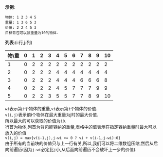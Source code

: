 **示例**:  
```
物体: 1 2 3 4 5
重量: 1 3 6 5 3
价值: 2 2 4 5 3
目标背包可以装重量为10的物体.  
```  
**列表**:(i:行,j:列)  

物\重|0|1  |2  |3  |4  |5  |6  |7  |8  |9  |10
---|---|---|---|---|---|---|---|---|---|---|---
1  |0  |2  |2  |2  |2  |2  |2  |2  |2  |2  |2
2  |0  |2  |2  |2  |4  |4  |4  |4  |4  |4  |4
3  |0  |2  |2  |2  |4  |4  |4  |6  |6  |6  |8
4  |0  |2  |2  |2  |4  |5  |7  |7  |7  |9  |9
5  |0  |2  |2  |3  |5  |5  |7  |7  |8  |9  |10  

`wi`表示第`i`个物体的重量,`vi`表示第`i`个物体的价值.  
`v(i,j)`表示前i个物体在最大重量为j时的最大价值.  
所以最大的可以获取的价值为`10`.  
行首为物体,列首为背包能容纳的重量,表格中的值表示在指定容纳重量时最大可以放入的价值  
`v(i,j) = max{v(i-1,j),j-wi >= 0 ? vi + v(i-1,j-wi):0}`  
由于所有的当前块的价值只与上一行有关,所以,我们可以将二维数组压缩,然后从后向前遍历(因为`j-wi`必定比`j`小,从后面向前遍历不会破坏上一步的价值).  
